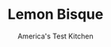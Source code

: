 ---
layout: ../../layouts/MarkdownPostLayout.astro
title: Lemon Bisque
author: America's Test Kitchen
pubDate: 2023-03-15
description: "This is an old-fashioned dessert that has nothing to do with soup: It’s a light, lemony pudding made by whipping lemon gelatin with whipped evaporated milk."
image_url: https://res.cloudinary.com/hksqkdlah/image/upload/ar_1:1,c_fill,dpr_2.0,f_auto,fl_lossy.progressive.strip_profile,g_faces:auto,q_auto:low,w_344/21468_sfs-lemon-bisque-8
tags: ["Desserts or Baked Goods","Dessert Pies"]
calories: 1711
protein: 8
carbohydrates: 21
fats: 
fiber: 
ingredients: ["3/4 cup (5 1/4 ounces), sugar","1 (3-ounce) package lemon-flavored, gelatin","1 cup, boiling water","1 tablespoon, grated lemon zest plus 1/4 cup juice (2 lemons)","8 whole, graham crackers, ground (1 cup)","1 (12-ounce) can, evaporated milk, chilled"]
serves: 12
time: "30 minutes, plus 5½ hours chilling"
instructions: ["Dissolve sugar and gelatin in boiling water in bowl. Stir in lemon zest and juice. Refrigerate until mixture is thickened but not completely set, about 1 1/2 hours.","Grease 13 by 9-inch baking dish with vegetable oil spray and coat with 1/2 cup ground crackers. Using stand mixer fitted with whisk, whip evaporated milk on medium-high speed until stiff peaks form, about 5 minutes. Transfer mixture to large bowl. Using clean, dry mixer bowl and whisk attachment, whip chilled gelatin mixture on medium-high speed until thickened and light lemon colored, about 4 minutes.","Using large spatula, fold gelatin mixture into whipped evaporated milk until no yellow streaks remain. Transfer mixture to prepared dish and smooth top. Sprinkle remaining 1/2 cup ground crackers evenly over top. Cover and refrigerate until fully chilled and set, at least 4 hours or up to 24 hours. Serve."]
nutrition: ["112 mg Potassium","74 mg Phosphorus","86 mg Calcium","12 mg Magnesium","77 mg Sodium","2 g Fat","5 mg Vitamin C","8 mg Cholesterol","1 g Saturated","5 µg Folic acid","6 µg Folate (food)","17 g Sugars","1 µg Vitamin K","50 g Water","21 g Carbs","15 µg Folate equivalent (total)","8 g Protein","18 µg Vitamin A","142 kcal Energy","12 g Sugars, added","1711 calories"]
notes: "It’s important to refrigerate the evaporated milk overnight to ensure that it will be cold enough to whip properly. Use a food processor to grind the graham crackers."
---